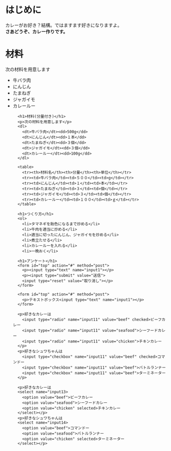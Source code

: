 <!DOCTYPE html>
<html>
  <head>
    <meta charset="utf-8">
    <title>おいしいカレーの作り方</title>
  </head>
  <body>
    <h1>はじめに</h1>
    <p>カレーがお好き？結構。ではますます好きになりますよ。<br>
    <strong>さあどうぞ、カレー作りです。</strong></p>
    <h1>材料</h1>
    <p>次の材料を用意します</p>
    <ul>
      <li>牛バラ肉</li>
      <li>にんじん</li>
      <li>たまねぎ</li>
      <li>ジャガイモ</li>
      <li>カレールー</li>
      
      <h1>材料(分量付き)</h1>
      <p>次の材料を用意します</p>
      <dl>
        <dt>牛バラ肉</dt><dd>500g</dd>
        <dt>にんじん</dt><dd>１本</dd>
        <dt>たまねぎ</dt><dd>３個</dd>
        <dt>ジャガイモ</dt><dd>３個</dd>
        <dt>カレールー</dt><dd>100g</dd>
      </dl>
      
      <table>
        <tr><th>材料名</th><th>分量</th><th>単位</th></tr>
        <tr><td>牛バラ肉</td><td>５００</td><td>g</td></tr>
        <tr><td>にんじん</td><td>１</td><td>本</td></tr>
        <tr><td>たまねぎ</td><td>３</td><td>個</td></tr>
        <tr><td>ジャガイモ</td><td>３</td><td>個</td></tr>
        <tr><td>カレールー</td><td>１００</td><td>ｇ</td></tr>
      </table>
      
      <h1>つくり方</h1>
      <ol>
        <li>タマネギを飴色になるまで炒める</li>
        <li>牛肉を適当に炒める</li>
        <li>適当に切ったにんじん、ジャガイモを炒める</li>
        <li>煮立たせる</li>
        <li>カレールーを入れる</li>
        <li>一晩おく</li>
        
      <h1>アンケート</h1>
      <form id="top" action="#" method="post">
        <p><input type="text" name="input1"></p>
        <p><input type="submit" value="送信">
        <input type="reset" value="取り消し"></p>
      </form>
      
      <form id="top" action="#" method="post">
        <p>テキストボックス<input type="text" name="input1"></p>
      </form>
      
      <p>好きなカレーは
        <input type="radio" name="input11" value="beef" checked>ビーフカレー
        <input type="radio" name="input11" value="seafood">シーフードカレー
        <input type="radio" name="input11" value="chicken">チキンカレー
      </p>
      <p>好きなシュワちゃんは
        <input type="checkbox" name="input11" value="beef" checked>コマンドー
        <input type="checkbox" name="input11" value="beef">バトルランナー
        <input type="checkbox" name="input11" value="beef">ターミネーター
      </p>
      
      <p>好きなカレーは
      <select name="input13>
        <option value="beef">ビーフカレー
        <option value="seafood">シーフードカレー
        <option value="chicken" selected>チキンカレー
      </select></p>
      <p>好きなシュワちゃんは
      <select name="input14>
        <option value="beef">コマンドー
        <option value="seafood">バトルランナー
        <option value="chicken" selected>ターミネーター
      </select></p>
      
  </body>
</html>
